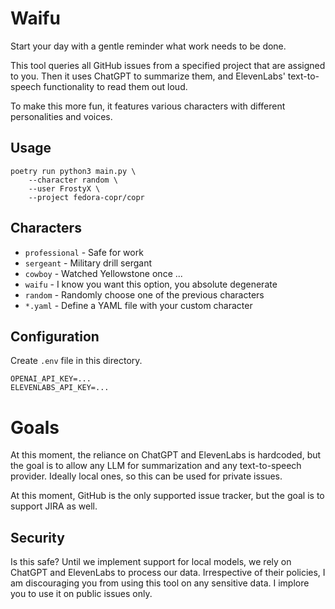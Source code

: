 # Waifu

Start your day with a gentle reminder what work needs to be done.

This tool queries all GitHub issues from a specified project that are assigned
to you. Then it uses ChatGPT to summarize them, and ElevenLabs' text-to-speech
functionality to read them out loud.

To make this more fun, it features various characters with different
personalities and voices.


## Usage

```
poetry run python3 main.py \
    --character random \
    --user FrostyX \
    --project fedora-copr/copr
```

## Characters

- `professional` - Safe for work
- `sergeant` - Military drill sergant
- `cowboy` - Watched Yellowstone once ...
- `waifu` - I know you want this option, you absolute degenerate
- `random` - Randomly choose one of the previous characters
- `*.yaml` - Define a YAML file with your custom character


## Configuration

Create `.env` file in this directory.

```
OPENAI_API_KEY=...
ELEVENLABS_API_KEY=...
```

# Goals

At this moment, the reliance on ChatGPT and ElevenLabs is hardcoded, but the
goal is to allow any LLM for summarization and any text-to-speech
provider. Ideally local ones, so this can be used for private issues.

At this moment, GitHub is the only supported issue tracker, but the goal is to
support JIRA as well.


## Security

Is this safe? Until we implement support for local models, we rely on ChatGPT
and ElevenLabs to process our data. Irrespective of their policies, I am
discouraging you from using this tool on any sensitive data. I implore you to
use it on public issues only.
